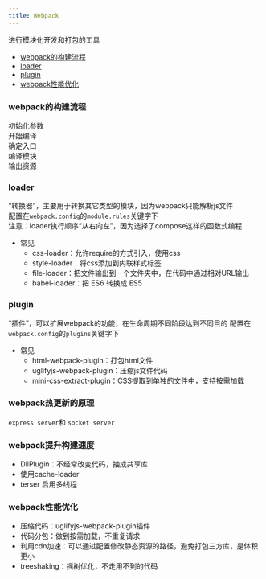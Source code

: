 ```yaml
---
title: Webpack
---
```


进行模块化开发和打包的工具
- [webpack的构建流程](/interview/webpack.html#webpack的构建流程)
- [loader](/interview/webpack.html#loader)
- [plugin](/interview/webpack.html#plugin)
- [webpack性能优化](/interview/webpack.html#webpack性能优化)

### webpack的构建流程
初始化参数   
开始编译   
确定⼊⼝   
编译模块   
输出资源

### loader
“转换器”，主要用于转换其它类型的模块，因为webpack只能解析js文件   
配置在```webpack.config```的```module.rules```关键字下   
注意：loader执行顺序“从右向左”，因为选择了compose这样的函数式编程   
- 常见
  - css-loader：允许require的方式引入，使用css
  - style-loader：将css添加到内联样式标签
  - file-loader：把⽂件输出到⼀个⽂件夹中，在代码中通过相对URL输出
  - babel-loader：把 ES6 转换成 ES5 

### plugin
“插件”，可以扩展webpack的功能，在生命周期不同阶段达到不同目的
配置在```webpack.config```的```plugins```关键字下   
- 常见
  - html-webpack-plugin：打包html文件
  - uglifyjs-webpack-plugin：压缩js文件代码
  - mini-css-extract-plugin：CSS提取到单独的⽂件中，⽀持按需加载 

### webpack热更新的原理
```express server```和 ```socket server```

### webpack提升构建速度
- DllPlugin：不经常改变代码，抽成共享库
- 使用cache-loader
- terser 启用多线程

### webpack性能优化
- 压缩代码：uglifyjs-webpack-plugin插件
- 代码分包：做到按需加载，不重复请求
- 利用cdn加速：可以通过配置修改静态资源的路径，避免打包三方库，是体积更小
- treeshaking：摇树优化，不走用不到的代码



